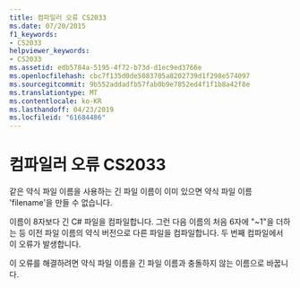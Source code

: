 ```yaml
---
title: 컴파일러 오류 CS2033
ms.date: 07/20/2015
f1_keywords:
- CS2033
helpviewer_keywords:
- CS2033
ms.assetid: edb5784a-5195-4f72-b73d-d1ec9ed3766e
ms.openlocfilehash: cbc7f135d0de5083705a8202739d1f298e574097
ms.sourcegitcommit: 9b552addadfb57fab0b9e7852ed4f1f1b8a42f8e
ms.translationtype: MT
ms.contentlocale: ko-KR
ms.lasthandoff: 04/23/2019
ms.locfileid: "61684486"
---
```

# <a name="compiler-error-cs2033"></a>컴파일러 오류 CS2033
같은 약식 파일 이름을 사용하는 긴 파일 이름이 이미 있으면 약식 파일 이름 'filename'을 만들 수 없습니다.  
  
 이름이 8자보다 긴 C# 파일을 컴파일합니다. 그런 다음 이름의 처음 6자에 "~1"을 더하는 등 이전 파일 이름의 약식 버전으로 다른 파일을 컴파일합니다. 두 번째 컴파일에서 이 오류가 발생합니다.  
  
 이 오류를 해결하려면 약식 파일 이름을 긴 파일 이름과 충돌하지 않는 이름으로 바꿉니다.
